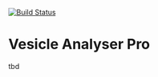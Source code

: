 [![Build Status](https://dev.azure.com/hjh17/vesicle-analyser/_apis/build/status/hjh17.vesicle-analyzer-pro)](https://dev.azure.com/hjh17/vesicle-analyser/_build/latest?definitionId=1)

# Vesicle Analyser Pro

tbd